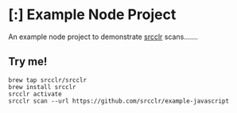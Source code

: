 # [:] Example Node Project

An example node project to demonstrate [srcclr](https://www.srcclr.com) scans.......

## Try me!

```
brew tap srcclr/srcclr
brew install srcclr
srcclr activate
srcclr scan --url https://github.com/srcclr/example-javascript
```
